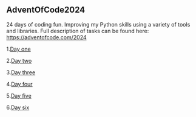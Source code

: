 ## AdventOfCode2024

24 days of coding fun. Improving my Python skills using a variety of tools and libraries.
Full description of tasks can be found here: https://adventofcode.com/2024 

1.[Day one](src/01December.py)

2.[Day two](src/02December.py)

3.[Day three](src/03December.py)

4.[Day four](src/04December.py)

5.[Day five](src/05December.py)

6.[Day six](src/06December.py)
